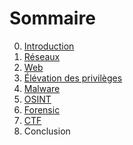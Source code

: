 # Sommaire

0. [Introduction](./0-introduction/README.md)
1. [Réseaux](./1-reseaux/README.md)
2. [Web](./2-web/README.md)
3. [Élévation des privilèges](./3-elevation-des-privileges/README.md)
4. [Malware](./)
5. [OSINT](./)
6. [Forensic](./)
7. [CTF](./)
8. Conclusion

<!-- 
## 2. Web

- WordPress analyzer ?
- SQL Injection
- dirb/gobuster/ffuf

    
## 5. OSINT

- Geoint
- Sockint (Sockpuppet ; réseaux sociaux)
- Googledork

## 6. Forensic

- Crypto: 
algo
- Disque durs:
info non cryptées,
infos cryptées

## 7. CTF

## 8. Conclusion -->